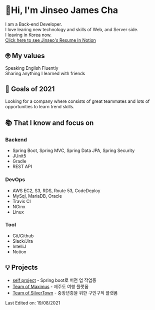# 👋Hi, I'm Jinseo James Cha

I am a Back-end Developer.<br> I love learing new technology and skills of Web, and Server side.<br>
I leaving in Korea now.<br>
[Click here to see Jinseo's Resume In Notion](https://jinseo-james-cha.notion.site/534a8633aac747f380f06e59eddd41a2)

## 🤓 My values
Speaking English Fluently<br>
Sharing anything I learned with friends<br>

## 💪 Goals of 2021
Looking for a company where consists of great teammates and lots of opportunities to learn trend skills.<br>

## 📚  That I know and focus on
### Backend
- Spring Boot, Spring MVC, Spring Data JPA, Spring Security
- JUnit5
- Gradle
- REST API

### DevOps
 - AWS EC2, S3, RDS, Route 53, CodeDeploy
 - MySql, MariaDB, Oracle
 - Travis CI
 - NGinx
 - Linux

### Tool
- Git/Github
- Slack/Jira
- IntelliJ
- Notion

## 💡 Projects
- [self project]() - Spring boot로 버전 업 작업중
- [Team of Maximus](https://github.com/maximusStrong/trip_maximus) - 제주도 여행 플랫폼
- [Team of SilverTown](https://github.com/109SilverTown/baekgu) - 중장년층을 위한 구인구직 플랫폼

Last Edited on: 19/08/2021<br>
<!--
**jinseo-James-Cha/jinseo-James-Cha** is a ✨ _special_ ✨ repository because its `README.md` (this file) appears on your GitHub profile.

Here are some ideas to get you started:

 [![Jinseo's github stats](https://github-readme-stats.vercel.app/api?username=jinseo-James-Cha&show_icons=true)](https://github.com/jinseo-James-Cha)


- 🔭 I’m currently working on ...
- 🌱 I’m currently learning ...
- 👯 I’m looking to collaborate on ...
- 🤔 I’m looking for help with ...
- 💬 Ask me about ...
- 📫 How to reach me: ...
- 😄 Pronouns: ...
- ⚡ Fun fact: ...
-->

